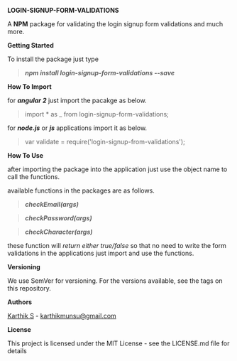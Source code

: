 **LOGIN-SIGNUP-FORM-VALIDATIONS**

A **NPM** package for validating the login signup form validations and much more.

**Getting Started**

To install the package just type <br />
>**_npm install login-signup-form-validations --save_**

**How To Import**

for **_angular 2_** just import the pacakge as below.
>import * as _ from login-signup-form-validations;

for **_node.js_** or **_js_** applications import it as below.
>var validate = require('login-signup-from-validations');

**How To Use**

after importing the package into the application just use the object name to call the functions.

available functions in the packages are as follows.

>**_checkEmail(args)_**<br />

>**_checkPassword(args)_**<br />

>**_checkCharacter(args)_**<br />

these function will _return either true/false_ so that no need to write the form validations in the applications just import and use the functions.

**Versioning**

We use SemVer for versioning. For the versions available, see the tags on this repository.

**Authors**

[Karthik S](https://karthikmunsu.github.io) - karthikmunsu@gmail.com

**License**

This project is licensed under the MIT License - see the LICENSE.md file for details


